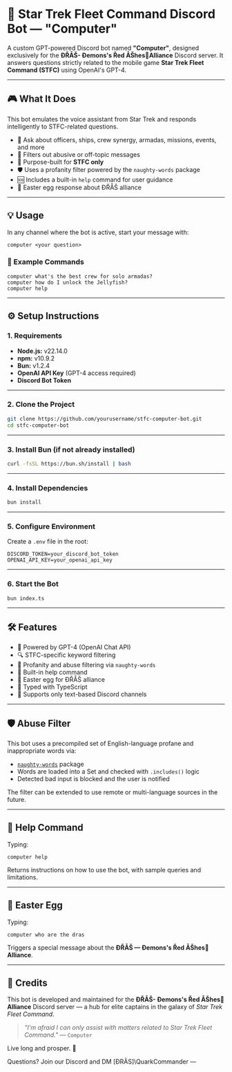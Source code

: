 # 🖖 Star Trek Fleet Command Discord Bot — "Computer"

A custom GPT-powered Discord bot named **"Computer"**, designed exclusively for the **ÐŘÅŠ- Ðemons's Řed ÅŠhes🍁Alliance** Discord server. It answers questions strictly related to the mobile game **Star Trek Fleet Command (STFC)** using OpenAI's GPT-4.

---

## 🎮 What It Does

This bot emulates the voice assistant from Star Trek and responds intelligently to STFC-related questions.

- 💬 Ask about officers, ships, crew synergy, armadas, missions, events, and more
- 🔐 Filters out abusive or off-topic messages
- 🎯 Purpose-built for **STFC only**
- 🛡️ Uses a profanity filter powered by the `naughty-words` package
- 🆘 Includes a built-in `help` command for user guidance
- 🥚 Easter egg response about ÐŘÅŠ alliance

---

## 💡 Usage

In any channel where the bot is active, start your message with:

```
computer <your question>
```

### 📘 Example Commands

```
computer what's the best crew for solo armadas?
computer how do I unlock the Jellyfish?
computer help
```

---

## ⚙️ Setup Instructions

### 1. Requirements

- **Node.js:** v22.14.0
- **npm:** v10.9.2
- **Bun:** v1.2.4
- **OpenAI API Key** (GPT-4 access required)
- **Discord Bot Token**

---

### 2. Clone the Project

```bash
git clone https://github.com/yourusername/stfc-computer-bot.git
cd stfc-computer-bot
```

---

### 3. Install Bun (if not already installed)

```bash
curl -fsSL https://bun.sh/install | bash
```

---

### 4. Install Dependencies

```bash
bun install
```

---

### 5. Configure Environment

Create a `.env` file in the root:

```env
DISCORD_TOKEN=your_discord_bot_token
OPENAI_API_KEY=your_openai_api_key
```

---

### 6. Start the Bot

```bash
bun index.ts
```

---

## 🛠 Features

- 🧠 Powered by GPT-4 (OpenAI Chat API)
- 🔍 STFC-specific keyword filtering
- 🚫 Profanity and abuse filtering via `naughty-words`
- 📘 Built-in help command
- 🥚 Easter egg for ÐŘÅŠ alliance
- 🧪 Typed with TypeScript
- 🧵 Supports only text-based Discord channels

---

## 🛡️ Abuse Filter

This bot uses a precompiled set of English-language profane and inappropriate words via:

- [`naughty-words`](https://www.npmjs.com/package/naughty-words) package
- Words are loaded into a Set and checked with `.includes()` logic
- Detected bad input is blocked and the user is notified

The filter can be extended to use remote or multi-language sources in the future.

---

## 🤖 Help Command

Typing:

```
computer help
```

Returns instructions on how to use the bot, with sample queries and limitations.

---

## 🥚 Easter Egg

Typing:

```
computer who are the dras
```

Triggers a special message about the **ÐŘÅŠ — Ðemons's Řed ÅŠhes🍁Alliance**.

---

## 🤝 Credits

This bot is developed and maintained for the **ÐŘÅŠ- Ðemons's Řed ÅŠhes🍁Alliance** Discord server — a hub for elite captains in the galaxy of *Star Trek Fleet Command*.

> *"I'm afraid I can only assist with matters related to Star Trek Fleet Command."* — `Computer`

Live long and prosper. 🖖

Questions? Join our Discord and DM [ĐRĂS]\QuarkCommander — 
